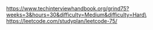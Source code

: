 https://www.techinterviewhandbook.org/grind75?weeks=3&hours=30&difficulty=Medium&difficulty=Hard\
https://leetcode.com/studyplan/leetcode-75/